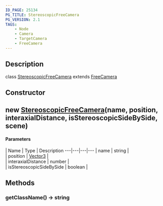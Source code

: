 ```yaml
---
ID_PAGE: 25134
PG_TITLE: StereoscopicFreeCamera
PG_VERSION: 2.1
TAGS:
    - Node
    - Camera
    - TargetCamera
    - FreeCamera
---
```

## Description

class [StereoscopicFreeCamera](/classes/3.0/StereoscopicFreeCamera) extends [FreeCamera](/classes/3.0/FreeCamera)



## Constructor

## new [StereoscopicFreeCamera](/classes/3.0/StereoscopicFreeCamera)(name, position, interaxialDistance, isStereoscopicSideBySide, scene)



#### Parameters
 | Name | Type | Description
---|---|---|---
 | name | string |      
 | position | [Vector3](/classes/3.0/Vector3) |      
 | interaxialDistance | number |      
 | isStereoscopicSideBySide | boolean |   
## Methods

### getClassName() &rarr; string


